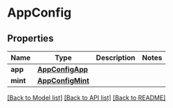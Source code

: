 # AppConfig

## Properties
Name | Type | Description | Notes
------------ | ------------- | ------------- | -------------
**app** | [**AppConfigApp**](AppConfigApp.md) |  | 
**mint** | [**AppConfigMint**](AppConfigMint.md) |  | 

[[Back to Model list]](../README.md#documentation-for-models) [[Back to API list]](../README.md#documentation-for-api-endpoints) [[Back to README]](../README.md)


